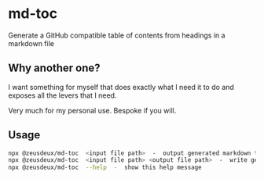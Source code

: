 # md-toc

Generate a GitHub compatible table of contents from headings in a markdown file

## Why another one?

I want something for myself that does exactly what I need it to do and exposes all the levers that I
need.

Very much for my personal use. Bespoke if you will.

## Usage

```sh
npx @zeusdeux/md-toc  <input file path>  -  output generated markdown to stdout
npx @zeusdeux/md-toc  <input file path> <output file path>  -  write generated markdown to output file path
npx @zeusdeux/md-toc  --help  -  show this help message
```
